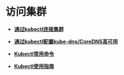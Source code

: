 # 访问集群<a name="cce_01_0140"></a>

-   **[通过kubectl连接集群](通过kubectl连接集群.md)**  

-   **[通过kubectl配置kube-dns/CoreDNS高可用](通过kubectl配置kube-dns-CoreDNS高可用.md)**  

-   **[Kubectl常用命令](Kubectl常用命令.md)**  

-   **[Kubectl使用指南](Kubectl使用指南.md)**  


